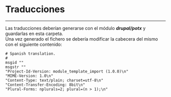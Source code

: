 # Traducciones
---

Las traducciones deberían generarse con el módulo ***drupal/potx***
y guardarlas en esta carpeta.  
Una vez generado el fichero se debería modificar la cabecera del mismo con
el siguiente contenido:

```
# Spanish translation.
#
msgid ""
msgstr ""
"Project-Id-Version: module_template_import (1.0.0)\n"
"MIME-Version: 1.0\n"
"Content-Type: text/plain; charset=utf-8\n"
"Content-Transfer-Encoding: 8bit\n"
"Plural-Forms: nplurals=2; plural=(n > 1);\n"
```